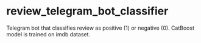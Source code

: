 # review_telegram_bot_classifier
Telegram bot that classifies review as positive (1) or negative (0). CatBoost model is trained on imdb dataset.

